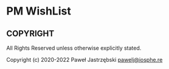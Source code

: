 # PM WishList

## COPYRIGHT

All Rights Reserved unless otherwise explicitly stated.

Copyright (c) 2020-2022 Paweł Jastrzębski <pawelj@iosphe.re>
